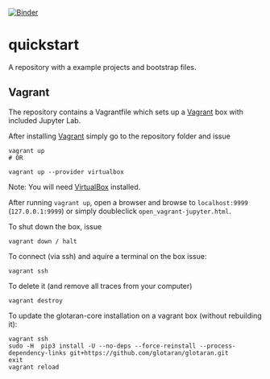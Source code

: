 [![Binder](https://mybinder.org/badge.svg)](https://mybinder.org/v2/gh/s-weigand/quickstart.git/master?urlpath=lab/tree/examples/getting_started.ipynb)

# quickstart
A repository with a example projects and bootstrap files.

## Vagrant

The repository contains a Vagrantfile which sets up a [Vagrant](https://www.vagrantup.com/) box with included Jupyter Lab.

After installing [Vagrant](https://www.vagrantup.com/) simply go to the
repository folder and issue

    vagrant up
    # OR

    vagrant up --provider virtualbox

Note: You will need [VirtualBox](https://www.virtualbox.org/) installed.

After running `vagrant up`, open a browser and browse to `localhost:9999` (`127.0.0.1:9999`) or simply doubleclick `open_vagrant-jupyter.html`.

To shut down the box, issue

    vagrant down / halt

To connect (via ssh) and aquire a terminal on the box issue:

    vagrant ssh

To delete it (and remove all traces from your computer)

    vagrant destroy

To update the glotaran-core installation on a vagrant box (without rebuilding it):

    vagrant ssh
    sudo -H  pip3 install -U --no-deps --force-reinstall --process-dependency-links git+https://github.com/glotaran/glotaran.git
    exit
    vagrant reload
